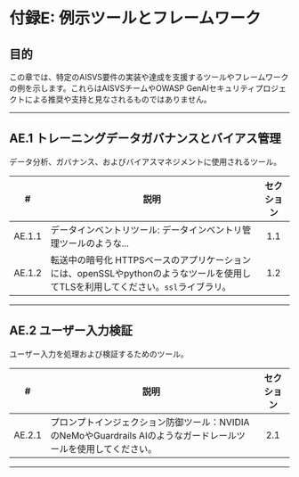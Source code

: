 # 付録E: 例示ツールとフレームワーク

## 目的

この章では、特定のAISVS要件の実装や達成を支援するツールやフレームワークの例を示します。これらはAISVSチームやOWASP GenAIセキュリティプロジェクトによる推奨や支持と見なされるものではありません。

---

## AE.1 トレーニングデータガバナンスとバイアス管理

データ分析、ガバナンス、およびバイアスマネジメントに使用されるツール。

|   #    | 説明                                                                             | セクション |
| :----: | ------------------------------------------------------------------------------ | :---: |
| AE.1.1 | データインベントリツール: データインベントリ管理ツールのような...                                            |  1.1  |
| AE.1.2 | 転送中の暗号化 HTTPSベースのアプリケーションには、openSSLやpythonのようなツールを使用してTLSを利用してください。`ssl`ライブラリ。 |  1.2  |

---

## AE.2 ユーザー入力検証

ユーザー入力を処理および検証するためのツール。

|   #    | 説明                                                                  | セクション |
| :----: | ------------------------------------------------------------------- | :---: |
| AE.2.1 | プロンプトインジェクション防御ツール：NVIDIAのNeMoやGuardrails AIのようなガードレールツールを使用してください。 |  2.1  |

---

